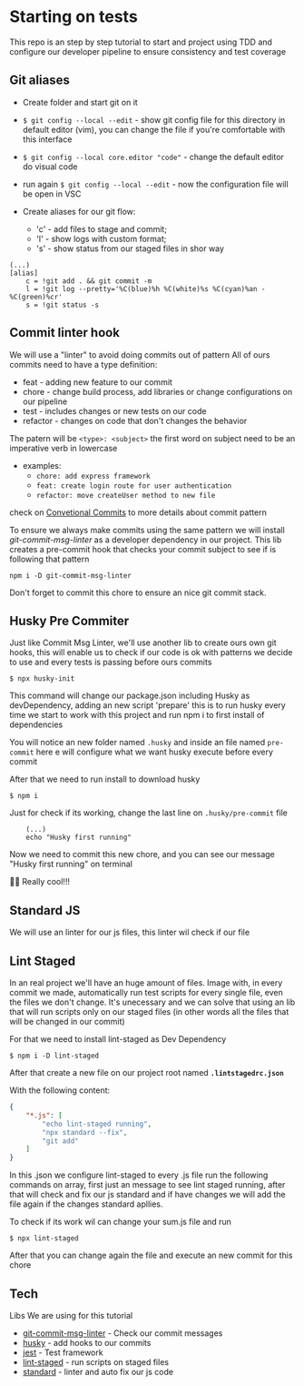 # Starting on tests

This repo is an step by step tutorial to start and project using TDD and configure our developer pipeline to ensure consistency and test coverage

## Git aliases

- Create folder and start git on it
- `$ git config --local --edit` - show git config file for this directory in default editor (vim), you can change the file if you're comfortable with this interface
- `$ git config --local core.editor "code"` - change the default editor do visual code
- run again `$ git config --local --edit` - now the configuration file will be open in VSC

- Create aliases for our git flow: 
    -   'c' - add files to stage and commit; 
    -   'l' - show logs with custom format; 
    -   's' - show status from our staged files in shor way
      
```$
(...)
[alias]
    c = !git add . && git commit -m
    l = !git log --pretty='%C(blue)%h %C(white)%s %C(cyan)%an - %C(green)%cr'
    s = !git status -s
```

## Commit linter hook

We will use a "linter" to avoid doing commits out of pattern
All of ours commits need to have a type definition:

- feat - adding new feature to our commit
- chore - change build process, add libraries or change configurations on our pipeline
- test - includes changes or new tests on our code
- refactor - changes on code that don't changes the behavior

The patern will be `<type>: <subject>` the first word on subject need to be an imperative verb in lowercase
- examples:
    - `chore: add express framework`
    - `feat: create login route for user authentication`
    - `refactor: move createUser method to new file`

check on [Convetional Commits](https://www.conventionalcommits.org/en/v1.0.0/) to more details about commit pattern

To ensure we always make commits using the same pattern we will install *git-commit-msg-linter* as a developer dependency in our project.
This lib creates a pre-commit hook that checks your commit subject to see if is following that pattern

```$
npm i -D git-commit-msg-linter
```

Don't forget to commit this chore to ensure an nice git commit stack.

## Husky Pre Commiter

Just like Commit Msg Linter, we'll use another lib to create ours own git hooks, this will enable us to check if our code is ok with patterns we decide to use and every tests is passing before ours commits 

`$ npx husky-init`

This command will change our package.json including Husky as devDependency, adding an new script 'prepare' this is to run husky every time we start to work with this project and run npm i to first install of dependencies 

You will notice an new folder named `.husky` and inside an file named `pre-commit` here e will configure what we want husky execute before every commit

After that we need to run install to download husky

`$ npm i` 

Just for check if its working, change the last line on `.husky/pre-commit` file

```$
    (...)
    echo "Husky first running"
```

Now we need to commit this new chore, and you can see our message "Husky first running" on terminal

👍🏼 Really cool!!!

## Standard JS

We will use an linter for our js files, this linter wil check if our file

## Lint Staged

In an real project we'll have an huge amount of files. 
Image with, in every commit we made, automatically run test scripts for every single file, even the files we don't change.
It's unecessary and we can solve that using an lib that will run scripts only on our staged files (in other words all the files that will be changed in our commit)

For that we need to install lint-staged as Dev Dependency

`$ npm i -D lint-staged`

After that create a new file on our project root named **`.lintstagedrc.json`**

With the following content:

```json
{
    "*.js": [
        "echo lint-staged running",
        "npx standard --fix",
        "git add"
    ]
}
```

In this .json we configure lint-staged to every .js file run the following commands on array, first just an message to see lint staged running, after that will check and fix our js standard and if have changes we will add the file again if the changes standard apllies.


To check if its work wil can change your sum.js file and run 

`$ npx lint-staged`

After that you can change again the file and execute an new commit for this chore


## Tech

Libs We are using for this tutorial

- [git-commit-msg-linter](https://www.npmjs.com/package/git-commit-msg-linter) - Check our commit messages
- [husky](https://typicode.github.io/husky/#/) - add hooks to our commits
- [jest](https://jestjs.io/) - Test framework
- [lint-staged](https://www.npmjs.com/package/lint-staged) - run scripts on staged files
- [standard](https://standardjs.com/) - linter and auto fix our js code
